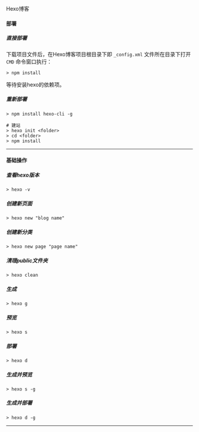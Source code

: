 Hexo博客

#### 部署

##### 直接部署

下载项目文件后，在Hexo博客项目根目录下即 `_config.xml` 文件所在目录下打开 `CMD` 命令窗口执行：

```
> npm install
``` 

等待安装hexo的依赖项。

##### 重新部署

```
> npm install hexo-cli -g

# 建站
> hexo init <folder>
> cd <folder>
> npm install
```

***

#### 基础操作

##### 查看hexo版本

```
> hexo -v
```

##### 创建新页面

```
> hexo new "blog name"
```

##### 创建新分类

```
> hexo new page "page name"
```

##### 清理public文件夹

```
> hexo clean
```

##### 生成

```
> hexo g
```

##### 预览

```
> hexo s
```

##### 部署

```
> hexo d
```

##### 生成并预览

```
> hexo s -g
```

##### 生成并部署

```
> hexo d -g
```

***

